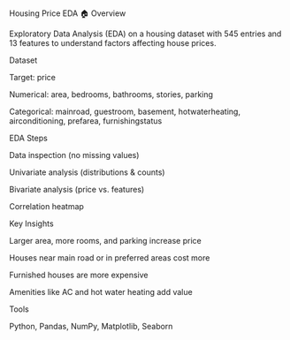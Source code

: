 Housing Price EDA 🏠
Overview

Exploratory Data Analysis (EDA) on a housing dataset with 545 entries and 13 features to understand factors affecting house prices.

Dataset

Target: price

Numerical: area, bedrooms, bathrooms, stories, parking

Categorical: mainroad, guestroom, basement, hotwaterheating, airconditioning, prefarea, furnishingstatus

EDA Steps

Data inspection (no missing values)

Univariate analysis (distributions & counts)

Bivariate analysis (price vs. features)

Correlation heatmap

Key Insights

Larger area, more rooms, and parking increase price

Houses near main road or in preferred areas cost more

Furnished houses are more expensive

Amenities like AC and hot water heating add value

Tools

Python, Pandas, NumPy, Matplotlib, Seaborn
